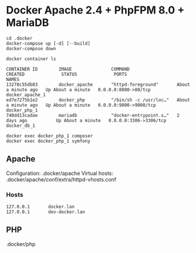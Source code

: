 # Docker Apache 2.4 + PhpFPM 8.0 + MariaDB

``` 
cd .docker
docker-compose up [-d] [--build]
docker-compose down
```

```
docker container ls

CONTAINER ID        IMAGE               COMMAND                  CREATED              STATUS              PORTS                    NAMES
13270c55db83        docker_apache       "httpd-foreground"       About a minute ago   Up About a minute   0.0.0.0:8080->80/tcp     docker_apache_1
ed7e7275b1e2        docker_php          "/bin/sh -c /usr/loc…"   About a minute ago   Up About a minute   0.0.0.0:9000->9000/tcp   docker_php_1
740dd13cadae        mariadb             "docker-entrypoint.s…"   2 days ago           Up About a minute   0.0.0.0:3306->3306/tcp   docker_db_1
```

```
docker exec docker_php_1 composer 
docker exec docker_php_1 symfony 
``` 

## Apache
Configuration: .docker/apache
Virtual hosts: .docker/apache/conf/extra/httpd-vhosts.conf

### Hosts
``` 
127.0.0.1       docker.lan
127.0.0.1       dev-docker.lan
``` 

## PHP
.docker/php
